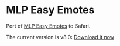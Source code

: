 MLP Easy Emotes
===============

Port of [MLP Easy Emotes][iqces] to Safari.

The current version is v8.0: [Download it now][download]

[iqces]: http://www.reddit.com/r/mylittlepony/comments/iqces/introducing_easy_emotes/
[download]: https://github.com/downloads/kballard/MLP-Easy-Emotes/MLP-Easy-Emotes-8.0.safariextz
